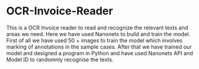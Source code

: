 # OCR-Invoice-Reader
This is a OCR Invoice reader to read and recognize the relevant texts and areas we need. Here we have used Nanonets to build and train the model. 
First of all we have used 50 + images to train the model which involves marking of annotations in the sample cases. 
After that we have trained our model and designed a program in Python and have used Nanonets API and Model ID to randomnly recognise the texts.
